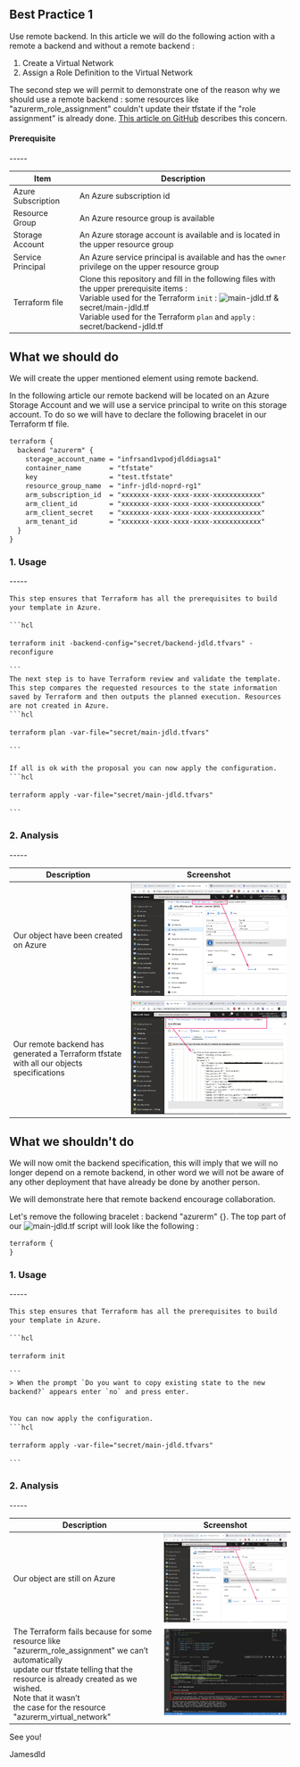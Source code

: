 

Best Practice 1
------------
Use remote backend.
In this article we will do the following action with a remote a backend and without a remote backend : 
1. Create a Virtual Network
2. Assign a Role Definition to the Virtual Network

The second step we will permit to demonstrate one of the reason why we should use a remote backend : some resources like "azurerm_role_assignment" couldn't update their tfstate if the "role assignment" is already done. [This article on GitHub](https://github.com/terraform-providers/terraform-provider-azurerm/issues/1857) describes this concern. 

<h4>Prerequisite</h4>
-----

| Item | Description |
| ------------- | ------------- |
| Azure Subscription | An Azure subscription id |
| Resource Group | An Azure resource group is available |
| Storage Account | An Azure storage account is available and is located in the upper resource group |
| Service Principal | An Azure service principal is available and has the `owner` privilege on the upper resource group |
| Terraform file | Clone this repository and fill in the following files with the upper prerequisite items : <br> Variable used for the Terraform `init` : ![main-jdld.tf](main-jdld.tf) & secret/main-jdld.tf <br> Variable used for the Terraform `plan` and `apply` : secret/backend-jdld.tf |



What we should do
------------
We will create the upper mentioned element using remote backend.

In the following article our remote backend will be located on an Azure Storage Account and we will use a service principal to write on this storage account.
To do so we will have to declare the following bracelet in our Terraform tf file.
```hcl
terraform {
  backend "azurerm" {
    storage_account_name = "infrsand1vpodjdlddiagsa1"
    container_name       = "tfstate"
    key                  = "test.tfstate"
    resource_group_name  = "infr-jdld-noprd-rg1"
    arm_subscription_id  = "xxxxxxx-xxxx-xxxx-xxxx-xxxxxxxxxxxx"
    arm_client_id        = "xxxxxxx-xxxx-xxxx-xxxx-xxxxxxxxxxxx"
    arm_client_secret    = "xxxxxxx-xxxx-xxxx-xxxx-xxxxxxxxxxxx"
    arm_tenant_id        = "xxxxxxx-xxxx-xxxx-xxxx-xxxxxxxxxxxx"
  }
}
```



<h3>1. Usage</h3>
-----

    This step ensures that Terraform has all the prerequisites to build your template in Azure.

    ```hcl

    terraform init -backend-config="secret/backend-jdld.tfvars" -reconfigure

    ```
    The next step is to have Terraform review and validate the template. 
    This step compares the requested resources to the state information saved by Terraform and then outputs the planned execution. Resources are not created in Azure.
    ```hcl

    terraform plan -var-file="secret/main-jdld.tfvars"

    ```

    If all is ok with the proposal you can now apply the configuration.
    ```hcl

    terraform apply -var-file="secret/main-jdld.tfvars"

    ```

<h3>2. Analysis</h3>
-----

| Description | Screenshot |
| ------------- | ------------- |
| Our object have been created on Azure  | ![done](png/done.png) |
| Our remote backend has generated a Terraform tfstate with all our objects specifications | ![tfstate](png/tfstate.png) |


What we shouldn't do
------------
We will now omit the backend specification, this will imply that we will no longer depend on a remote backend, in other word we will not be aware of any other deployment that have already be done by another person.

We will demonstrate here that remote backend encourage collaboration.

Let's remove the following bracelet : backend "azurerm" {}.
The top part of our ![main-jdld.tf](main-jdld.tf) script will look like the following : 
```hcl
terraform {
}
```

<h3>1. Usage</h3>
-----

    This step ensures that Terraform has all the prerequisites to build your template in Azure.

    ```hcl

    terraform init 

    ```
    > When the prompt `Do you want to copy existing state to the new backend?` appears enter `no` and press enter.


    You can now apply the configuration.
    ```hcl

    terraform apply -var-file="secret/main-jdld.tfvars"

    ```

<h3>2. Analysis</h3>
-----

| Description | Screenshot |
| ------------- | ------------- |
| Our object are still on Azure  | ![done](png/done.png) |
| The Terraform fails because for some resource like "azurerm_role_assignment" we can’t automatically <br> update our tfstate telling that the resource is already created as we wished. <br> Note that it wasn’t <br> the case for the resource "azurerm_virtual_network" | ![tfstate](png/error.png) |



See you!

Jamesdld